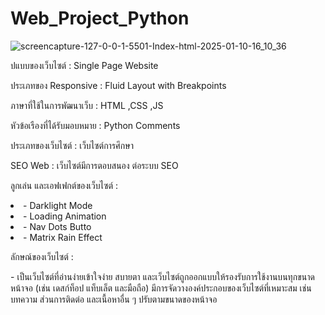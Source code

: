 # Web_Project_Python



![screencapture-127-0-0-1-5501-Index-html-2025-01-10-16_10_36](https://github.com/user-attachments/assets/d0a08c6c-b307-48ff-9f12-c0ad0a29161b)

<p>ปแบบของเว็บไซต์ : Single Page Website <br/></p>
<p>ประเภทของ Responsive : Fluid Layout with Breakpoints <br/></p>
<p>ภาษาที่ใช้ในการพัฒนาเว็บ : HTML ,CSS ,JS <br/></p>
<p>หัวข้อเรืองที่ได้รับมอบหมาย : Python Comments <br/></p>
<p>ประเภทของเว็บไซต์ : เว็บไซต์การศึกษา <br/></p>
<p>SEO Web : เว็บไซต์มีการตอบสนอง ต่อระบบ SEO <br/></p>
<p>ลูกเล่น และเอฟเฟกต์ของเว็บไซต์ : <br/></p>
<ui>
<li>- Darklight Mode </li>
<li>- Loading Animation </li>
<li>- Nav Dots Butto </li>
<li>- Matrix Rain Effect </li></p>
</ui>
<p>ลักษณ์ของเว็บไซต์ : <br/></p>
<p>- เป็นเว็บไซต์ที่อ่านง่ายเข้าใจง่าย สบายตา และเว็บไซต์ถูกออกแบบให้รองรับการใช้งานบนทุกขนาดหน้าจอ (เช่น เดสก์ท็อป แท็บเล็ต และมือถือ) มีการจัดวางองค์ประกอบของเว็บไซต์ที่เหมาะสม เช่น บทความ ส่วนการติดต่อ และเนื้อหาอื่น ๆ ปรับตามขนาดของหน้าจอ<br/></p>
